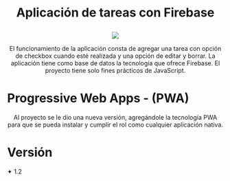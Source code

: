 # <p align="center">Aplicación de tareas con Firebase</p>
<p align="center">
  <img src="https://user-images.githubusercontent.com/80788960/130556391-6adab8dc-0fed-49aa-b3f1-3d70b7b189ff.png">
</p>
<p align="center">
El funcionamiento de la aplicación consta de agregar una tarea con opción de checkbox cuando esté realizada y una opción de editar y borrar. La aplicación tiene como base de datos la tecnología que ofrece Firebase. El proyecto tiene solo fines prácticos de JavaScript.</p>

# Progressive Web Apps - (PWA)
<p align="center">Al proyecto se le dio una nueva versión, agregándole la tecnología PWA para que se pueda instalar y cumplir el rol como cualquier aplicación nativa.</p>

# Versión
✦ 1.2
